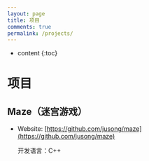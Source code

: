 ```yaml
---
layout: page
title: 项目
comments: true
permalink: /projects/
---
```


* content
{:toc}

# 项目

## Maze（迷宫游戏）
* Website: [https://github.com/jusong/maze](https://github.com/jusong/maze)

	开发语言：C++
